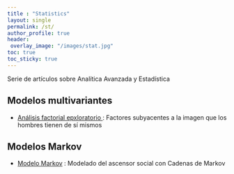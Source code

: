 ```yaml
---
title : "Statistics" 
layout: single
permalink: /st/
author_profile: true
header: 
 overlay_image: "/images/stat.jpg"
toc: true
toc_sticky: true
---
```

 
Serie de artículos sobre Analítica Avanzada y Estadística

## Modelos multivariantes

* [Análisis factorial epxloratorio ](https://issamfakhari.github.io/statistics/analisisFactorialExploratorio/) : Factores subyacentes a la imagen que los hombres tienen de sí mismos



## Modelos Markov

* [Modelo Markov](https://issamfakhari.github.io/statistics/CadenasMarkov/) : Modelado del ascensor social con Cadenas de Markov



